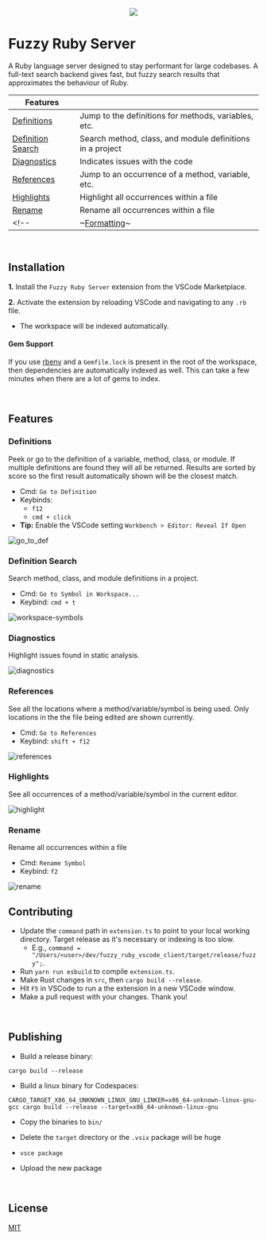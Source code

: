 <p align="center">
  <img src="https://github.com/pheen/fuzzy_ruby_server/assets/1145873/c44cb013-6d14-4559-bc33-6c6673998fcd">
</p>

# Fuzzy Ruby Server

A Ruby language server designed to stay performant for large codebases. A full-text search backend gives fast, but fuzzy search results that approximates the behaviour of Ruby.

| Features  |  |
| ------------- | ------------- |
| [Definitions](#definitions) | Jump to the definitions for methods, variables, etc. |
| [Definition Search](#definition-search) | Search method, class, and module definitions in a project |
| [Diagnostics](#diagnostics) | Indicates issues with the code |
| [References](#references) | Jump to an occurrence of a method, variable, etc. |
| [Highlights](#highlights) | Highlight all occurrences within a file |
| [Rename](#rename) | Rename all occurrences within a file |
<!-- | ~[Formatting](#formatting)~ | todo: Supports formatting only modified lines | -->

&nbsp;
## Installation
**1.** Install the `Fuzzy Ruby Server` extension from the VSCode Marketplace.

**2.** Activate the extension by reloading VSCode and navigating to any `.rb` file.

- The workspace will be indexed automatically.

#### Gem Support
If you use [rbenv](https://github.com/rbenv/rbenv) and a `Gemfile.lock` is present in the root of the workspace, then dependencies are automatically indexed as well. This can take a few minutes when there are a lot of gems to index.

&nbsp;
## Features
<a id="definitions"></a>
### Definitions
Peek or go to the definition of a variable, method, class, or module. If multiple definitions are found they will all be returned. Results are sorted by score so the first result automatically shown will be the closest match.

- Cmd: `Go to Definition`
- Keybinds:
  - `f12`
  - `cmd + click`
- **Tip:** Enable the VSCode setting `Workbench > Editor: Reveal If Open`

![go_to_def](https://user-images.githubusercontent.com/1145873/177204185-281c7d77-6894-41e8-92c0-69110169bed5.gif)

<a id="definition-search"></a>
### Definition Search
Search method, class, and module definitions in a project.

- Cmd: `Go to Symbol in Workspace...`
- Keybind: `cmd + t`

![workspace-symbols](https://user-images.githubusercontent.com/1145873/224568569-abeafb04-6efb-447c-8d36-f348400c72cb.gif)

<a id="diagnostics"></a>
### Diagnostics
Highlight issues found in static analysis.

![diagnostics](https://user-images.githubusercontent.com/1145873/177204213-777bde3e-5628-4e8c-96d7-e8629050a60e.gif)

<a id="references"></a>
### References
See all the locations where a method/variable/symbol is being used. Only locations in the the file being edited are shown currently.

- Cmd: `Go to References`
- Keybind: `shift + f12`

![references](https://user-images.githubusercontent.com/1145873/177204235-5888f7ee-b638-4a7e-8a7a-80f8c2ecc327.gif)

<a id="highlights"></a>
### Highlights
See all occurrences of a method/variable/symbol in the current editor.

![highlight](https://user-images.githubusercontent.com/1145873/177204231-4ccd8b81-ce3c-41f4-b393-146f444307f8.gif)

<a id="rename"></a>
### Rename
Rename all occurrences within a file

- Cmd: `Rename Symbol`
- Keybind: `f2`

![rename](https://user-images.githubusercontent.com/1145873/177204249-73415e9d-c473-4a3c-9347-694ad3647d50.gif)

## Contributing
- Update the `command` path in `extension.ts` to point to your local working directory. Target release as it's necessary or indexing is too slow.
  - E.g., `command = "/Users/<user>/dev/fuzzy_ruby_vscode_client/target/release/fuzzy";`.
- Run `yarn run esbuild` to compile `extension.ts`.
- Make Rust changes in `src`, then `cargo build --release`.
- Hit `F5` in VSCode to run a the extension in a new VSCode window.
- Make a pull request with your changes. Thank you!

&nbsp;
## Publishing
- Build a release binary:
```
cargo build --release
```

- Build a linux binary for Codespaces:
```
CARGO_TARGET_X86_64_UNKNOWN_LINUX_GNU_LINKER=x86_64-unknown-linux-gnu-gcc cargo build --release --target=x86_64-unknown-linux-gnu
```

- Copy the binaries to `bin/`

- Delete the `target` directory or the `.vsix` package will be huge

- `vsce package`

- Upload the new package

&nbsp;
## License
[MIT](https://choosealicense.com/licenses/mit/)
